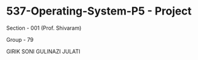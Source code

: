 # 537-Operating-System-P5 - Project

Section - 001 (Prof. Shivaram)

Group - 79

GIRIK SONI 
GULINAZI JULATI
